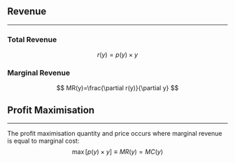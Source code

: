 ## Revenue
---
### Total Revenue
$$r(y)=p(y)\times y$$
### Marginal Revenue
$$
MR(y)=\frac{\partial r(y)}{\partial y}
$$
## Profit Maximisation
---
The profit maximisation quantity and price occurs where marginal revenue is equal to marginal cost: 
$$
\max [p(y)\times y] \equiv MR(y) = MC(y)
$$
